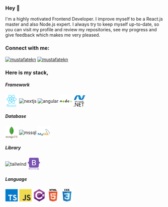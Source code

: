 

### Hey 👋

<p>I'm a highly motivated Frontend Developer. I improve myself to be a React.js master and also Node.js expert. I always try to keep myself up-to-date, so you can visit my profile and review my repositories, see my progress and give feedback which makes me very pleased.</p>

<h3>Connect with me:</h3>  
<p>  
<a href="https://linkedin.com/in/mustafatekn" target="blank"><img align="center" src="https://raw.githubusercontent.com/rahuldkjain/github-profile-readme-generator/master/src/images/icons/Social/linked-in-alt.svg" alt="mustafatekn" height="30" width="40" /></a>  
<a href="https://medium.com/mustafatekn" target="blank"><img align="center" src="https://raw.githubusercontent.com/rahuldkjain/github-profile-readme-generator/master/src/images/icons/Social/medium.svg" alt="mustafatekn" height="30" width="40" /></a>  
</p>

<h3>Here is my stack,</h3>

<h5>Framework</h5>
<p>
<img align="center"  src="https://raw.githubusercontent.com/devicons/devicon/master/icons/react/react-original-wordmark.svg" alt="react" width="40" height="40"/> 
<img align="center"  src="https://cdn.worldvectorlogo.com/logos/nextjs-2.svg" alt="nextjs" width="40" height="40"/> 
<img align="center"  src="https://angular.io/assets/images/logos/angular/angular.svg" alt="angular" width="40" height="40"/>
<img align="center"  src="https://raw.githubusercontent.com/devicons/devicon/master/icons/nodejs/nodejs-original-wordmark.svg" alt="nodejs" width="40" height="40"/> <img align="center" src="https://raw.githubusercontent.com/devicons/devicon/master/icons/dot-net/dot-net-original-wordmark.svg" alt="dotnet" width="40" height="40"/>
</p>

<h5>Database</h5>
<p>
<img align="center" src="https://raw.githubusercontent.com/devicons/devicon/master/icons/mongodb/mongodb-original-wordmark.svg" alt="mongodb" width="40" height="40"/> <img align="center" src="https://www.svgrepo.com/show/303229/microsoft-sql-server-logo.svg" alt="mssql" width="40" height="40"/> 
<img align="center" src="https://raw.githubusercontent.com/devicons/devicon/master/icons/mysql/mysql-original-wordmark.svg" alt="mysql" width="40" height="40"/>
</p>


<h5>Library</h5>
<p>
<img align="center" src="https://www.vectorlogo.zone/logos/tailwindcss/tailwindcss-icon.svg" alt="tailwind" width="40" height="40"/> 
<img align="center" src="https://raw.githubusercontent.com/devicons/devicon/master/icons/bootstrap/bootstrap-plain-wordmark.svg" alt="bootstrap" width="40" height="40"/>
</p>

<h5>Language</h5>
<p>
<img align="center"  src="https://raw.githubusercontent.com/devicons/devicon/master/icons/typescript/typescript-original.svg" alt="typescript" width="40" height="40"/> <img align="center" src="https://raw.githubusercontent.com/devicons/devicon/master/icons/javascript/javascript-original.svg" alt="javascript" width="40" height="40"/> <img align="center" src="https://raw.githubusercontent.com/devicons/devicon/master/icons/csharp/csharp-original.svg" alt="csharp" width="40" height="40"/> 
<img align="center" src="https://raw.githubusercontent.com/devicons/devicon/master/icons/html5/html5-original-wordmark.svg" alt="html5" width="40" height="40"/> 
<img align="center" src="https://raw.githubusercontent.com/devicons/devicon/master/icons/css3/css3-original-wordmark.svg" alt="css3" width="40" height="40"/>
</p>
